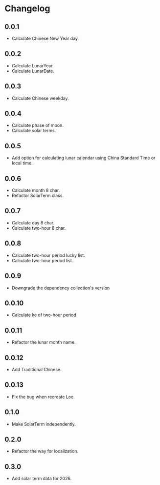 # Changelog

## 0.0.1

- Calculate Chinese New Year day.

## 0.0.2

- Calculate LunarYear.
- Calculate LunarDate.

## 0.0.3

- Calculate Chinese weekday.

## 0.0.4

- Calculate phase of moon.
- Calculate solar terms.

## 0.0.5

- Add option for calculating lunar calendar using China Standard Time or local time.

## 0.0.6

- Calculate month 8 char.
- Refactor SolarTerm class.

## 0.0.7

- Calculate day 8 char.
- Calculate two-hour 8 char.

## 0.0.8

- Calculate two-hour period lucky list.
- Calculate two-hour period list.

## 0.0.9

- Downgrade the dependency collection's version

## 0.0.10

- Calculate ke of two-hour period

## 0.0.11

- Refactor the lunar month name.

## 0.0.12

- Add Traditional Chinese.

## 0.0.13

- Fix the bug when recreate Loc.

## 0.1.0

- Make SolarTerm independently.

## 0.2.0

- Refactor the way for localization.

## 0.3.0

- Add solar term data for 2026.
